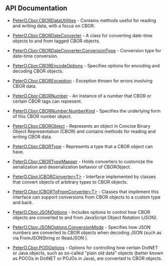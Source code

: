 ## API Documentation

 * [PeterO.Cbor.CBORDataUtilities](PeterO.Cbor.CBORDataUtilities.md) - Contains methods useful for reading and writing data, with a focus on CBOR.

 * [PeterO.Cbor.CBORDateConverter](PeterO.Cbor.CBORDateConverter.md) - A class for converting date-time objects to and from tagged CBOR objects.

 * [PeterO.Cbor.CBORDateConverter.ConversionType](PeterO.Cbor.CBORDateConverter.ConversionType.md) - Conversion type for date-time conversion.

 * [PeterO.Cbor.CBOREncodeOptions](PeterO.Cbor.CBOREncodeOptions.md) - Specifies options for encoding and decoding CBOR objects.

 * [PeterO.Cbor.CBORException](PeterO.Cbor.CBORException.md) - Exception thrown for errors involving CBOR data.

 * [PeterO.Cbor.CBORNumber](PeterO.Cbor.CBORNumber.md) - An instance of a number that CBOR or certain CBOR tags can represent.

 * [PeterO.Cbor.CBORNumber.NumberKind](PeterO.Cbor.CBORNumber.NumberKind.md) - Specifies the underlying form of this CBOR number object.

 * [PeterO.Cbor.CBORObject](PeterO.Cbor.CBORObject.md) - Represents an object in Concise Binary Object Representation (CBOR) and contains methods for reading and writing CBOR data.

 * [PeterO.Cbor.CBORType](PeterO.Cbor.CBORType.md) - Represents a type that a CBOR object can have.

 * [PeterO.Cbor.CBORTypeMapper](PeterO.Cbor.CBORTypeMapper.md) - Holds converters to customize the serialization and deserialization behavior of CBORObject.

 * [PeterO.Cbor.ICBORConverter&lt;T&gt;](PeterO.Cbor.ICBORConverter-T.md) - Interface implemented by classes that convert objects of arbitrary types to CBOR objects.

 * [PeterO.Cbor.ICBORToFromConverter&lt;T&gt;](PeterO.Cbor.ICBORToFromConverter-T.md) - Classes that implement this interface can support conversions from CBOR objects to a custom type and back.

 * [PeterO.Cbor.JSONOptions](PeterO.Cbor.JSONOptions.md) - Includes options to control how CBOR objects are converted to and from JavaScript Object Notation (JSON).

 * [PeterO.Cbor.JSONOptions.ConversionMode](PeterO.Cbor.JSONOptions.ConversionMode.md) - Specifies how JSON numbers are converted to CBOR objects when decoding JSON (such as via FromJSONString or ReadJSON ).

 * [PeterO.Cbor.PODOptions](PeterO.Cbor.PODOptions.md) - Options for controlling how certain DotNET or Java objects, such as so-called "plain old data" objects (better known as POCOs in DotNET or POJOs in Java), are converted to CBOR objects.
